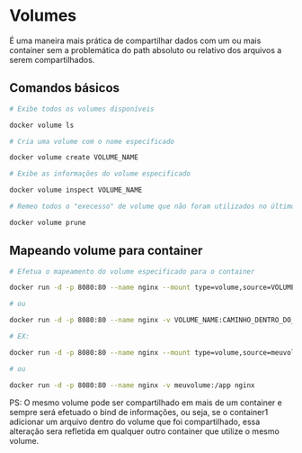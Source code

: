 # Volumes

É uma maneira mais prática de compartilhar dados com um ou mais container sem a problemática do path absoluto ou relativo dos arquivos a serem compartilhados.

## Comandos básicos

```bash
# Exibe todos os volumes disponíveis

docker volume ls
```

```bash
# Cria uma volume com o nome especificado

docker volume create VOLUME_NAME
```

```bash
# Exibe as informações do volume especificado

docker volume inspect VOLUME_NAME
```

```bash
# Remeo todos o "execesso" de volume que não foram utilizados no último container executado

docker volume prune
```

## Mapeando volume para container

```bash
# Efetua o mapeamento do volume especificado para o container

docker run -d -p 8080:80 --name nginx --mount type=volume,source=VOLUME_NAME,target=CAMINHO_DENTRO_DO_CONTAINER nginx

# ou

docker run -d -p 8080:80 --name nginx -v VOLUME_NAME:CAMINHO_DENTRO_DO_CONTAINER nginx

# EX:

docker run -d -p 8080:80 --name nginx --mount type=volume,source=meuvolume,target=/app nginx

# ou

docker run -d -p 8080:80 --name nginx -v meuvolume:/app nginx
```

PS: O mesmo volume pode ser compartilhado em mais de um container e sempre será efetuado o bind de informações, ou seja, se o container1 adicionar um arquivo dentro do volume que foi compartilhado, essa alteração sera refletida em qualquer outro container que utilize o mesmo volume.
